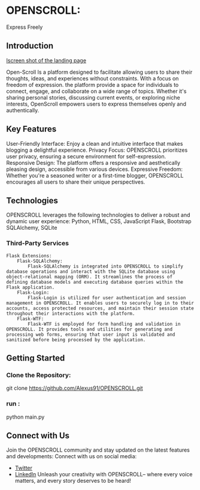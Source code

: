 #  OPENSCROLL: 
Express Freely
## Introduction
[Iscreen shot of the landing page ](/webapp/static/img/image_name.jpg)

Open-Scroll Is a platform designed to facilitate allowing users to share their thoughts, ideas, and experiences without constraints. With a focus on freedom of expression. the platform provide a space for individuals to connect, engage, and collaborate on a wide range of topics. Whether it's sharing personal stories, discussing current events, or exploring niche interests, OpenScroll empowers users to express themselves openly and authentically. 
## Key Features
User-Friendly Interface: Enjoy a clean and intuitive interface that makes blogging a delightful experience.
Privacy Focus: OPENSCROLL  prioritizes user privacy, ensuring a secure environment for self-expression.
Responsive Design: The platform offers a responsive and aesthetically pleasing design, accessible from various devices.
Expressive Freedom: Whether you're a seasoned writer or a first-time blogger, OPENSCROLL encourages all users to share their unique perspectives.
## Technologies
OPENSCROLL leverages the following technologies to deliver a robust and dynamic user experience:
Python, HTML, CSS, JavaScript
Flask, Bootstrap
SQLAlchemy, SQLite
### Third-Party Services

    Flask Extensions:
        Flask-SQLAlchemy:
            Flask-SQLAlchemy is integrated into OPENSCROLL to simplify database operations and interact with the SQLite database using object-relational mapping (ORM). It streamlines the process of defining database models and executing database queries within the Flask application.
        Flask-Login:
            Flask-Login is utilized for user authentication and session management in OPENSCROLL. It enables users to securely log in to their accounts, access protected resources, and maintain their session state throughout their interactions with the platform.
        Flask-WTF:
            Flask-WTF is employed for form handling and validation in OPENSCROLL. It provides tools and utilities for generating and processing web forms, ensuring that user input is validated and sanitized before being processed by the application.
## Getting Started
### Clone the Repository:
git clone https://github.com/Alexus91/OPENSCROLL.git
### run :
python main.py
## Connect with Us
Join the OPENSCROLL community and stay updated on the latest features and developments:
Connect with us on social media:
- [Twitter](https://twitter.com/kamalfadlll)
- [LinkedIn](https://www.linkedin.com/in/kamal-fadl-602b97191)
Unleash your creativity with OPENSCROLL– where every voice matters, and every story deserves to be heard!
